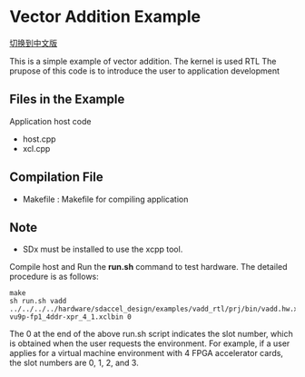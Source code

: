 Vector Addition Example 
============================================

[切换到中文版](./README_CN.md)

This is a simple example of vector addition. The kernel is used RTL
The prupose of this
 code is to introduce the user to application development

Files in the Example
----------------------
Application host code

- host.cpp
- xcl.cpp 

Compilation File
--------------------------------
* Makefile : Makefile for compiling application

Note
--------------------------------
* SDx must be installed to use the xcpp tool.

Compile host and Run the **run.sh** command to test hardware. The detailed procedure is as follows:

```
make
sh run.sh vadd ../../../../hardware/sdaccel_design/examples/vadd_rtl/prj/bin/vadd.hw.xilinx_huawei-vu9p-fp1_4ddr-xpr_4_1.xclbin 0

```

The 0 at the end of the above run.sh script indicates the slot number, which is obtained when the user requests the environment. 
For example, if a user applies for a virtual machine environment with 4 FPGA accelerator cards, the slot numbers are 0, 1, 2, and 3.

